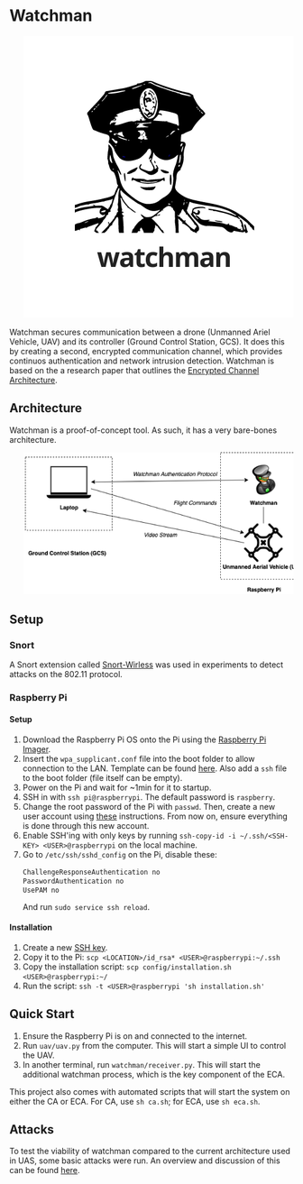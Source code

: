 # Watchman

<pre align="center">
   <img src="img/watchman.png">
</pre>

Watchman secures communication between a drone (Unmanned Ariel Vehicle, UAV) and its controller (Ground Control Station, GCS).
It does this by creating a second, encrypted communication channel, which provides continuos authentication and network intrusion detection.
Watchman is based on the a research paper that outlines the [Encrypted Channel Architecture](https://ieeexplore.ieee.org/document/7926571/).

## Architecture

Watchman is a proof-of-concept tool.
As such, it has a very bare-bones architecture.

<pre align="center">
   <img src="img/architecture.png">
</pre>

## Setup

### Snort

A Snort extension called [Snort-Wirless](https://web.archive.org/web/20140105033335/http://snort-wireless.org/) was used in experiments to detect attacks on the 802.11 protocol.

### Raspberry Pi

#### Setup

1. Download the Raspberry Pi OS onto the Pi using the [Raspberry Pi Imager](https://www.raspberrypi.org/downloads/).
2. Insert the `wpa_supplicant.conf` file into the boot folder to allow connection to the LAN.
   Template can be found [here](https://www.raspberrypi.org/documentation/configuration/wireless/headless.md).
   Also add a `ssh` file to the boot folder (file itself can be empty).
3. Power on the Pi and wait for ~1min for it to startup.
4. SSH in with `ssh pi@raspberrypi`.
   The default password is `raspberry`.
5. Change the root password of the Pi with `passwd`.
   Then, create a new user account using [these](https://www.raspberrypi.org/documentation/configuration/security.md) instructions.
   From now on, ensure everything is done through this new account.
6. Enable SSH'ing with only keys by running `ssh-copy-id -i ~/.ssh/<SSH-KEY> <USER>@raspberrypi` on the local machine.
7. Go to `/etc/ssh/sshd_config` on the Pi, disable these:
   ```
   ChallengeResponseAuthentication no
   PasswordAuthentication no
   UsePAM no
   ```
   And run `sudo service ssh reload`.

#### Installation

1. Create a new [SSH key](https://help.github.com/en/github/authenticating-to-github/generating-a-new-ssh-key-and-adding-it-to-the-ssh-agent#generating-a-new-ssh-key).
2. Copy it to the Pi: `scp <LOCATION>/id_rsa* <USER>@raspberrypi:~/.ssh`
3. Copy the installation script: `scp config/installation.sh <USER>@raspberrypi:~/`
4. Run the script: `ssh -t <USER>@raspberrypi 'sh installation.sh'`

## Quick Start

1. Ensure the Raspberry Pi is on and connected to the internet.
2. Run `uav/uav.py` from the computer.
   This will start a simple UI to control the UAV.
3. In another terminal, run `watchman/receiver.py`.
   This will start the additional watchman process, which is the key component of the ECA.

This project also comes with automated scripts that will start the system on either the CA or ECA.
For CA, use `sh ca.sh`; for ECA, use `sh eca.sh`.

## Attacks

To test the viability of watchman compared to the current architecture used in UAS, some basic attacks were run.
An overview and discussion of this can be found [here](attacks/overview.md).
